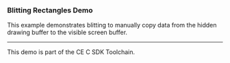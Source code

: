 ### Blitting Rectangles Demo

This example demonstrates blitting to manually copy data from the  hidden drawing buffer to the visible screen buffer.

---

This demo is part of the CE C SDK Toolchain.

